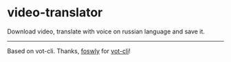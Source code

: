 # video-translator
Download video, translate with voice on russian language and save it.

***

Based on vot-cli. Thanks, [foswly](https://github.com/FOSWLY) for [vot-cli](https://github.com/FOSWLY/vot-cli)!
